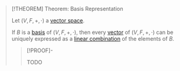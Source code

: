 >[!THEOREM] Theorem: Basis Representation
>
>Let $(V,F,+,\cdot)$ a [vector space](../Vector%20Space.md).
>
>If $B$ is a [basis](Basis.md) of $(V,F,+,\cdot)$, then every [vector](../Vector.md) of $(V,F,+,\cdot)$ can be uniquely expressed as a [linear combination](../Linear%20Combination.md) of the elements of $B$.
>
>>[!PROOF]-
>>
>>TODO
>>
>
